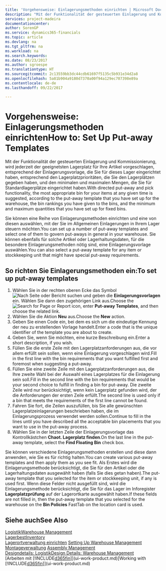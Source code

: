 ```yaml
---
title: 'Vorgehensweise: Einlagerungsmethoden einrichten | Microsoft Docs'
description: "Mit der Funktionalität der gesteuerten Einlagerung und Kommissionierung, wird jederzeit der geeignetsten Lagerplatz für Ihre Artikel vorgeschlagen, entsprechend der Einlagerungsvorlage, die Sie für dieses Lager eingerichtet haben, entsprechend den Lagerplatzprioritäten, die Sie den Lagerplätzen gegeben haben, und den minimalen und maximalen Mengen, die Sie für Standardlagerplätze eingerichtet haben."
services: project-madeira
documentationcenter: 
author: SorenGP
ms.service: dynamics365-financials
ms.topic: article
ms.devlang: na
ms.tgt_pltfrm: na
ms.workload: na
ms.search.keywords: 
ms.date: 08/23/2017
ms.author: sgroespe
ms.translationtype: HT
ms.sourcegitcommit: 2c13559bb3dc44cdb61697f5135c5b931e34d2a8
ms.openlocfilehash: 5a81b904a9180d7370a00f94a129ec707398e89a
ms.contentlocale: de-de
ms.lasthandoff: 09/22/2017

---
```

# <a name="how-to-set-up-put-away-templates"></a><span data-ttu-id="78182-103">Vorgehensweise: Einlagerungsmethoden einrichten</span><span class="sxs-lookup"><span data-stu-id="78182-103">How to: Set Up Put-away Templates</span></span>
<span data-ttu-id="78182-104">Mit der Funktionalität der gesteuerten Einlagerung und Kommissionierung, wird jederzeit der geeignetsten Lagerplatz für Ihre Artikel vorgeschlagen, entsprechend der Einlagerungsvorlage, die Sie für dieses Lager eingerichtet haben, entsprechend den Lagerplatzprioritäten, die Sie den Lagerplätzen gegeben haben, und den minimalen und maximalen Mengen, die Sie für Standardlagerplätze eingerichtet haben.</span><span class="sxs-lookup"><span data-stu-id="78182-104">With directed put-away and pick functionality, the most appropriate bin for your items at any given time is suggested, according to the put-away template that you have set up for the warehouse, the bin rankings you have given to the bins, and the minimum and maximum quantities that you have set up for fixed bins.</span></span>  

<span data-ttu-id="78182-105">Sie können eine Reihe von Einlagerungsmethoden einrichten und eine von diesen auswählen, mit der Sie im Allgemeinen Einlagerungen in Ihrem Lager steuern möchten.</span><span class="sxs-lookup"><span data-stu-id="78182-105">You can set up a number of put-away templates and select one of them to govern put-aways in general in your warehouse.</span></span> <span data-ttu-id="78182-106">Sie können ebenfalls für solche Artikel oder Lagerhaltungsdaten, für die besondere Einlagerungsmethoden nötig sind, eine Einlagerungsvorlage auswählen.</span><span class="sxs-lookup"><span data-stu-id="78182-106">You can also select a put-away template for any item or stockkeeping unit that might have special put-away requirements.</span></span>  

## <a name="to-set-up-put-away-templates"></a><span data-ttu-id="78182-107">So richten Sie Einlagerungsmethoden ein:</span><span class="sxs-lookup"><span data-stu-id="78182-107">To set up put-away templates</span></span>  
1.  <span data-ttu-id="78182-108">Wählen Sie in der rechten oberen Ecke das Symbol ![Nach Seite oder Bericht suchen](media/ui-search/search_small.png "Nach Seite oder Bericht suchen") und geben die **Einlagerungsvorlagen** ein. Wählen Sie dann den zugehörigen Link aus.</span><span class="sxs-lookup"><span data-stu-id="78182-108">Choose the ![Search for Page or Report](media/ui-search/search_small.png "Search for Page or Report icon") icon, enter **Put-away Templates**, and then choose the related link.</span></span>  
2.  <span data-ttu-id="78182-109">Wählen Sie die Aktion **Neu** aus.</span><span class="sxs-lookup"><span data-stu-id="78182-109">Choose the **New** action.</span></span>  
3.  <span data-ttu-id="78182-110">Geben Sie einen Code ein, bei dem es sich um die eindeutige Kennung der neu zu erstellenden Vorlage handelt.</span><span class="sxs-lookup"><span data-stu-id="78182-110">Enter a code that is the unique identifier of the template you are about to create.</span></span>  
4.  <span data-ttu-id="78182-111">Geben Sie, wenn Sie möchten, eine kurze Beschreibung ein.</span><span class="sxs-lookup"><span data-stu-id="78182-111">Enter a short description, if you wish.</span></span>  
5.  <span data-ttu-id="78182-112">Füllen Sie die erste Zeile mit den Lagerplatzanforderungen aus, die vor allem erfüllt sein sollen, wenn eine Einlagerung vorgeschlagen wird.</span><span class="sxs-lookup"><span data-stu-id="78182-112">Fill in the first line with the bin requirements that you want fulfilled first and foremost when suggesting a put-away.</span></span>  
6.  <span data-ttu-id="78182-113">Füllen Sie eine zweite Zeile mit den Lagerplatzanforderungen aus, die Ihre zweite Wahl bei der Auswahl eines Lagerplatzes für die Einlagerung sein soll.</span><span class="sxs-lookup"><span data-stu-id="78182-113">Fill in the second line with the bin requirements that would be your second choice to fulfill in finding a bin for put-away.</span></span> <span data-ttu-id="78182-114">Die zweite Zeile wird nur berücksichtigt, wenn kein Lagerplatz gefunden wird, der die Anforderungen der ersten Zeile erfüllt.</span><span class="sxs-lookup"><span data-stu-id="78182-114">The second line is used only if a bin that meets the requirements of the first line cannot be found.</span></span>  
7.  <span data-ttu-id="78182-115">Fahren Sie fort, die Zeilen auszufüllen, bis Sie alle gewünschten Lagerplatzeinlagerungen beschrieben haben, die im Einlagerungsprozess verwendet werden sollen.</span><span class="sxs-lookup"><span data-stu-id="78182-115">Continue to fill in the lines until you have described all the acceptable bin placements that you want to use in the put-away process.</span></span>  
8.  <span data-ttu-id="78182-116">Wählen Sie in der letzten Zeile der Einlagerungsvorlage das Kontrollkästchen **Chaot. Lagerplatz finden**.</span><span class="sxs-lookup"><span data-stu-id="78182-116">On the last line in the put-away template, select the **Find Floating Bin** check box.</span></span>  

<span data-ttu-id="78182-117">Sie können verschiedene Einlagerungsmethoden erstellen und diese dann anwenden, wie Sie es für richtig halten.</span><span class="sxs-lookup"><span data-stu-id="78182-117">You can create various put-away templates and then apply them as you see fit.</span></span> <span data-ttu-id="78182-118">Als Erstes wird die Einlagerungsmethode berücksichtigt, die Sie für den Artikel oder die Lagerhaltungsdaten ausgewählt haben (falls Sie dies getan haben).</span><span class="sxs-lookup"><span data-stu-id="78182-118">The put-away template that you selected for the item or stockkeeping unit, if any is used first.</span></span> <span data-ttu-id="78182-119">Wenn diese Felder nicht ausgefüllt sind, wird die Einlagerungsmethode berücksichtigt, die Sie für das Lager im Inforegister **Lagerplatzprüfung** auf der Lagerortkarte ausgewählt haben.</span><span class="sxs-lookup"><span data-stu-id="78182-119">If these fields are not filled in, then the put-away template that you selected for the warehouse on the **Bin Policies** FastTab on the location card is used.</span></span>  

## <a name="see-also"></a><span data-ttu-id="78182-120">Siehe auch</span><span class="sxs-lookup"><span data-stu-id="78182-120">See Also</span></span>  
[<span data-ttu-id="78182-121">Logistik</span><span class="sxs-lookup"><span data-stu-id="78182-121">Warehouse Management</span></span>](warehouse-manage-warehouse.md)  
[<span data-ttu-id="78182-122">Lagerbest</span><span class="sxs-lookup"><span data-stu-id="78182-122">Inventory</span></span>](inventory-manage-inventory.md)  
<span data-ttu-id="78182-123">[Lagerortverwaltung einrichten](warehouse-setup-warehouse.md)   </span><span class="sxs-lookup"><span data-stu-id="78182-123">[Setting Up Warehouse Management](warehouse-setup-warehouse.md)   </span></span>  
<span data-ttu-id="78182-124">[Montageverwaltung](assembly-assemble-items.md)  </span><span class="sxs-lookup"><span data-stu-id="78182-124">[Assembly Management](assembly-assemble-items.md)  </span></span>  
[<span data-ttu-id="78182-125">Designdetails: Logistik</span><span class="sxs-lookup"><span data-stu-id="78182-125">Design Details: Warehouse Management</span></span>](design-details-warehouse-management.md)  
<span data-ttu-id="78182-126">[Arbeiten mit [!INCLUDE[d365fin](includes/d365fin_md.md)]](ui-work-product.md)</span><span class="sxs-lookup"><span data-stu-id="78182-126">[Working with [!INCLUDE[d365fin](includes/d365fin_md.md)]](ui-work-product.md)</span></span>

